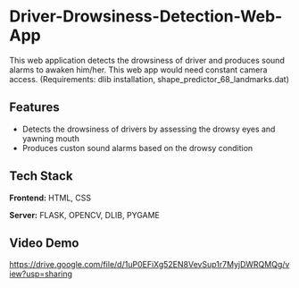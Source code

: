 # Driver-Drowsiness-Detection-Web-App
This web application detects the drowsiness of driver and produces sound alarms to awaken him/her. This web app would need constant camera access.
(Requirements: dlib installation, shape_predictor_68_landmarks.dat)

## Features

- Detects the drowsiness of drivers by assessing the drowsy eyes and yawning mouth
- Produces custon sound alarms based on the drowsy condition

## Tech Stack

**Frontend:** HTML, CSS

**Server:** FLASK, OPENCV, DLIB, PYGAME

## Video Demo

https://drive.google.com/file/d/1uP0EFiXg52EN8VevSup1r7MyjDWRQMQg/view?usp=sharing

